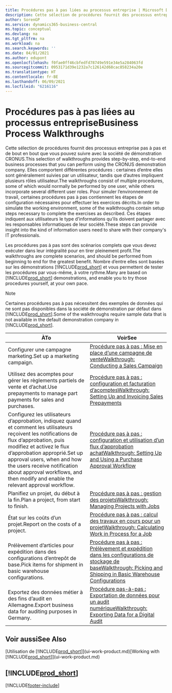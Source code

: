 ```yaml
---
title: Procédures pas à pas liées au processus entreprise | Microsoft Docs
description: Cette sélection de procédures fournit des processus entreprise pas à pas et de bout en bout que vous pouvez suivre avec la société de démonstration CRONUS International Ltd.
author: SorenGP
ms.service: dynamics365-business-central
ms.topic: conceptual
ms.devlang: na
ms.tgt_pltfrm: na
ms.workload: na
ms.search.keywords: ''
ms.date: 04/01/2021
ms.author: edupont
ms.openlocfilehash: f0fae0ff46cbfedfd78749e591e34e5a284063fd
ms.sourcegitcommit: 0953171d39e1232a7c126142d68cac858234a20e
ms.translationtype: HT
ms.contentlocale: fr-BE
ms.lasthandoff: 06/09/2021
ms.locfileid: "6216116"
---
```

# <a name="business-process-walkthroughs"></a><span data-ttu-id="eea76-103">Procédures pas à pas liées au processus entreprise</span><span class="sxs-lookup"><span data-stu-id="eea76-103">Business Process Walkthroughs</span></span>

<span data-ttu-id="eea76-104">Cette sélection de procédures fournit des processus entreprise pas à pas et de bout en bout que vous pouvez suivre avec la société de démonstration CRONUS.</span><span class="sxs-lookup"><span data-stu-id="eea76-104">This selection of walkthroughs provides step-by-step, end-to-end business processes that you can perform using the CRONUS demonstration company.</span></span> <span data-ttu-id="eea76-105">Elles comportent différentes procédures : certaines d’entre elles sont généralement suivies par un utilisateur, tandis que d’autres impliquent plusieurs rôles utilisateur.</span><span class="sxs-lookup"><span data-stu-id="eea76-105">The walkthroughs consist of multiple procedures, some of which would normally be performed by one user, while others incorporate several different user roles.</span></span> <span data-ttu-id="eea76-106">Pour simuler l’environnement de travail, certaines procédures pas à pas contiennent les étapes de configuration nécessaires pour effectuer les exercices décrits.</span><span class="sxs-lookup"><span data-stu-id="eea76-106">In order to simulate the working environment, some of the walkthroughs contain setup steps necessary to complete the exercises as described.</span></span> <span data-ttu-id="eea76-107">Ces étapes indiquent aux utilisateurs le type d’informations qu’ils doivent partager avec les responsables informatiques de leur société.</span><span class="sxs-lookup"><span data-stu-id="eea76-107">These steps can provide insight into the kind of information users need to share with their company's IT professionals.</span></span>  

 <span data-ttu-id="eea76-108">Les procédures pas à pas sont des scénarios complets que vous devez exécuter dans leur intégralité pour en tirer pleinement profit.</span><span class="sxs-lookup"><span data-stu-id="eea76-108">The walkthroughs are complete scenarios, and should be performed from beginning to end for the greatest benefit.</span></span> <span data-ttu-id="eea76-109">Nombre d’entre elles sont basées sur les démonstrations [!INCLUDE[prod_short](includes/prod_short.md)] et vous permettent de tester les procédures par vous-même, à votre rythme.</span><span class="sxs-lookup"><span data-stu-id="eea76-109">Many are based on [!INCLUDE[prod_short](includes/prod_short.md)] demonstrations, and enable you to try those procedures yourself, at your own pace.</span></span>  

> [!NOTE]
> <span data-ttu-id="eea76-110">Certaines procédures pas à pas nécessitent des exemples de données qui ne sont pas disponibles dans la société de démonstration par défaut dans [!INCLUDE[prod_short](includes/prod_short.md)].</span><span class="sxs-lookup"><span data-stu-id="eea76-110">Some of the walkthroughs require sample data that is not available in the default demonstration company in [!INCLUDE[prod_short](includes/prod_short.md)].</span></span> <!--For more information, see [To create a company with complete sample data in a sandbox](across-how-create-sandbox-environment.md#to-create-a-company-with-complete-sample-data-in-a-sandbox). -->

|<span data-ttu-id="eea76-111">À</span><span class="sxs-lookup"><span data-stu-id="eea76-111">To</span></span>|<span data-ttu-id="eea76-112">Voir</span><span class="sxs-lookup"><span data-stu-id="eea76-112">See</span></span>|  
|--------|---------|  
|<span data-ttu-id="eea76-113">Configurer une campagne marketing.</span><span class="sxs-lookup"><span data-stu-id="eea76-113">Set up a marketing campaign.</span></span>|[<span data-ttu-id="eea76-114">Procédure pas à pas : Mise en place d’une campagne de vente</span><span class="sxs-lookup"><span data-stu-id="eea76-114">Walkthrough: Conducting a Sales Campaign</span></span>](walkthrough-conducting-a-sales-campaign.md)|  
|<span data-ttu-id="eea76-115">Utilisez des acomptes pour gérer les règlements partiels de vente et d’achat.</span><span class="sxs-lookup"><span data-stu-id="eea76-115">Use prepayments to manage part payments for sales and purchases.</span></span> <!-- **Requires complete sample data** --> |[<span data-ttu-id="eea76-116">Procédure pas à pas : configuration et facturation d’acomptes</span><span class="sxs-lookup"><span data-stu-id="eea76-116">Walkthrough: Setting Up and Invoicing Sales Prepayments</span></span>](walkthrough-setting-up-and-invoicing-sales-prepayments.md)|  
|<span data-ttu-id="eea76-117">Configurez les utilisateurs d’approbation, indiquez quand et comment les utilisateurs reçoivent les notifications de flux d’approbation, puis modifiez et activez le flux d’approbation approprié.</span><span class="sxs-lookup"><span data-stu-id="eea76-117">Set up approval users, when and how the users receive notification about approval workflows, and then modify and enable the relevant approval workflow.</span></span>|[<span data-ttu-id="eea76-118">Procédure pas à pas : configuration et utilisation d’un flux d’approbation achat</span><span class="sxs-lookup"><span data-stu-id="eea76-118">Walkthrough: Setting Up and Using a Purchase Approval Workflow</span></span>](walkthrough-setting-up-and-using-a-purchase-approval-workflow.md)|  
|<span data-ttu-id="eea76-119">Planifiez un projet, du début à la fin.</span><span class="sxs-lookup"><span data-stu-id="eea76-119">Plan a project, from start to finish.</span></span> <!-- **Requires complete sample data** --> |[<span data-ttu-id="eea76-120">Procédure pas à pas : gestion des projets</span><span class="sxs-lookup"><span data-stu-id="eea76-120">Walkthrough: Managing Projects with Jobs</span></span>](walkthrough-managing-projects-with-jobs.md)|  
|<span data-ttu-id="eea76-121">État sur les coûts d’un projet.</span><span class="sxs-lookup"><span data-stu-id="eea76-121">Report on the costs of a project.</span></span> <!-- **Requires complete sample data** --> |[<span data-ttu-id="eea76-122">Procédure pas à pas : calcul des travaux en cours pour un projet</span><span class="sxs-lookup"><span data-stu-id="eea76-122">Walkthrough: Calculating Work in Process for a Job</span></span>](walkthrough-calculating-work-in-process-for-a-job.md)|  
|<span data-ttu-id="eea76-123">Prélèvement d’articles pour expédition dans des configurations d’entrepôt de base.</span><span class="sxs-lookup"><span data-stu-id="eea76-123">Pick items for shipment in basic warehouse configurations.</span></span> <!-- **Requires complete sample data** --> |[<span data-ttu-id="eea76-124">Procédure pas à pas : Prélèvement et expédition dans les configurations de stockage de base</span><span class="sxs-lookup"><span data-stu-id="eea76-124">Walkthrough: Picking and Shipping in Basic Warehouse Configurations</span></span>](walkthrough-picking-and-shipping-in-basic-warehousing.md)|  
|<span data-ttu-id="eea76-125">Exportez des données métier à des fins d’audit en Allemagne.</span><span class="sxs-lookup"><span data-stu-id="eea76-125">Export business data for auditing purposes in Germany.</span></span>|[<span data-ttu-id="eea76-126">Procédure pas-à-pas : Exportation de données pour un audit numérique</span><span class="sxs-lookup"><span data-stu-id="eea76-126">Walkthrough: Exporting Data for a Digital Audit</span></span>](LocalFunctionality/Germany/walkthrough-exporting-data-for-a-digital-audit.md)|

<!-- |Assemble and ship items that are customized on the sales order. **Requires complete sample data** |[Walkthrough: Selling, Assembling, and Shipping Kits](walkthrough-selling-assembling-and-shipping-kits.md)|   -->
<!-- |Plan supply orders to fulfill demand automatically. **Requires complete sample data** |[Walkthrough: Planning Supplies Automatically](walkthrough-planning-supplies-automatically.md)|   -->
<!-- |Plan supply orders to fulfill demand manually. **Requires complete sample data** |[Walkthrough: Planning Supplies Manually](walkthrough-planning-supplies-manually.md)|   -->
<!-- |Put received items away in basic warehouse configurations. **Requires complete sample data** |[Walkthrough: Receiving and Putting Away in Basic Warehouse Configurations](walkthrough-receiving-and-putting-away-in-basic-warehousing.md)|   -->
<!-- |Put received items away in advanced warehouse configurations. **Requires complete sample data**|[Walkthrough: Receiving and Putting Away in advanced warehouse configurations](walkthrough-receiving-and-putting-away-in-advanced-warehousing.md)|   -->
<!-- |Perform defects management. **Requires complete sample data** |[Walkthrough: Tracing Serial-Lot Numbers](walkthrough-tracing-serial-lot-numbers.md)| -->

## <a name="see-also"></a><span data-ttu-id="eea76-127">Voir aussi</span><span class="sxs-lookup"><span data-stu-id="eea76-127">See Also</span></span>

<span data-ttu-id="eea76-128">[Utilisation de [!INCLUDE[prod_short](includes/prod_short.md)]](ui-work-product.md)</span><span class="sxs-lookup"><span data-stu-id="eea76-128">[Working with [!INCLUDE[prod_short](includes/prod_short.md)]](ui-work-product.md)</span></span>  

## [!INCLUDE[prod_short](includes/free_trial_md.md)]  


[!INCLUDE[footer-include](includes/footer-banner.md)]
